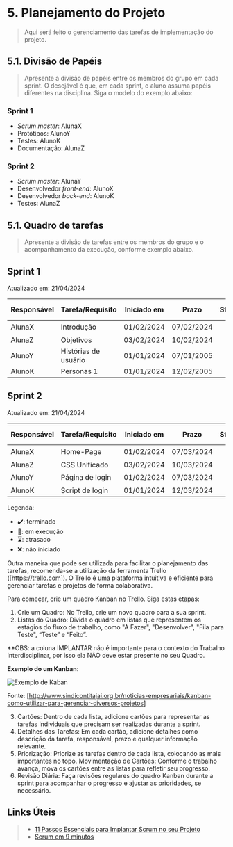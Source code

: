# 5. Planejamento do Projeto

> Aqui será feito o gerenciamento das tarefas de implementação do projeto.

## 5.1. Divisão de Papéis

> Apresente a divisão de papéis entre os membros do grupo em cada sprint. O desejável é que, em cada sprint, o aluno assuma papéis diferentes na disciplina. Siga o modelo do exemplo abaixo:

### Sprint 1
- _Scrum master_: AlunaX
- Protótipos: AlunoY
- Testes: AlunoK
- Documentação: AlunaZ

### Sprint 2
- _Scrum master_: AlunaY
- Desenvolvedor _front-end_: AlunoX
- Desenvolvedor _back-end_: AlunoK
- Testes: AlunaZ

## 5.1. Quadro de tarefas

> Apresente a divisão de tarefas entre os membros do grupo e o acompanhamento da execução, conforme exemplo abaixo.

## Sprint 1

Atualizado em: 21/04/2024

| Responsável   | Tarefa/Requisito | Iniciado em    | Prazo      | Status | Terminado em    |
| :----         |    :----         |      :----:    | :----:     | :----: | :----:          |
| AlunaX        | Introdução | 01/02/2024     | 07/02/2024 | ✔️    | 05/01/2005      |
| AlunaZ        | Objetivos    | 03/02/2024     | 10/02/2024 | 📝    |                 |
| AlunoY        | Histórias de usuário  | 01/01/2024     | 07/01/2005 | ⌛     |                 |
| AlunoK        | Personas 1  |    01/01/2024        | 12/02/2005 | ❌    |       |

## Sprint 2

Atualizado em: 21/04/2024

| Responsável   | Tarefa/Requisito | Iniciado em    | Prazo      | Status | Terminado em    |
| :----         |    :----         |      :----:    | :----:     | :----: | :----:          |
| AlunaX        | Home-Page        | 01/02/2024     | 07/03/2024 | ✔️    | 05/01/2005      |
| AlunaZ        | CSS Unificado    | 03/02/2024     | 10/03/2024 | 📝    |                 |
| AlunoY        | Página de login  | 01/02/2024     | 07/03/2024 | ⌛     |                 |
| AlunoK        | Script de login  |  01/01/2024    | 12/03/2024 | ❌    |       |


Legenda:
- ✔️: terminado
- 📝: em execução
- ⌛: atrasado
- ❌: não iniciado


Outra maneira que pode ser utilizada para facilitar o planejamento das tarefas, recomenda-se a utilização da ferramenta Trello ([https://trello.com]). O Trello é uma plataforma intuitiva e eficiente para gerenciar tarefas e projetos de forma colaborativa.

Para começar, crie um quadro Kanban no Trello. Siga estas etapas:
1. Crie um Quadro: No Trello, crie um novo quadro para a sua sprint.
2. Listas do Quadro: Divida o quadro em listas que representem os estágios do fluxo de trabalho, como "A Fazer", "Desenvolver", "Fila para Teste", “Teste” e “Feito”.  
  
  **OBS: a coluna IMPLANTAR não é importante para o contexto do Trabalho Interdisciplinar, por isso ela NÃO deve estar presente no seu Quadro. 
  
  **Exemplo do um Kanban**:
 
 ![Exemplo de Kaban](./images/kanbam)

Fonte: [http://www.sindicontitajai.org.br/noticias-empresariais/kanban-como-utilizar-para-gerenciar-diversos-projetos]

3. Cartões: Dentro de cada lista, adicione cartões para representar as tarefas individuais que precisam ser realizadas durante a sprint.
4. Detalhes das Tarefas: Em cada cartão, adicione detalhes como descrição da tarefa, responsável, prazo e qualquer informação relevante.
5. Priorização: Priorize as tarefas dentro de cada lista, colocando as mais importantes no topo. Movimentação de Cartões: Conforme o trabalho avança, mova os cartões entre as listas para refletir seu progresso.
6. Revisão Diária: Faça revisões regulares do quadro Kanban durante a sprint para acompanhar o progresso e ajustar as prioridades, se necessário. 


## Links Úteis
> - [11 Passos Essenciais para Implantar Scrum no seu Projeto](https://mindmaster.com.br/scrum-11-passos/)
> - [Scrum em 9 minutos](https://www.youtube.com/watch?v=XfvQWnRgxG0)


